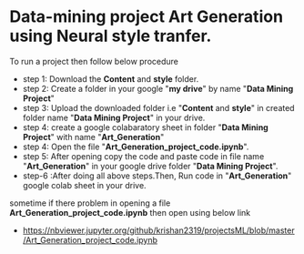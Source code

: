 # Data-mining project Art Generation using Neural style tranfer.

To run a project then follow below procedure
* step 1: Download the **Content** and **style** folder.
* step 2: Create a folder in your google "**my drive**" by name "**Data Mining Project**"
* step 3: Upload the downloaded folder i.e "**Content** and **style**" in created folder name "**Data Mining Project**" in your drive.
* step 4: create a google colabaratory sheet in folder "**Data Mining Project**" with name "**Art_Generation**"
* step 4: Open the file "**Art_Generation_project_code.ipynb**".
* step 5: After opening copy the code and paste code in file name "**Art_Generation**" in your google drive folder "**Data Mining Project**".
* step-6 :After doing all above steps.Then, Run code in "**Art_Generation**" google colab sheet in your drive.


 sometime if there problem in opening a file **Art_Generation_project_code.ipynb** then open using below link
 * https://nbviewer.jupyter.org/github/krishan2319/projectsML/blob/master/Art_Generation_project_code.ipynb
 

